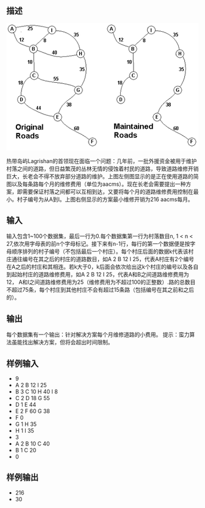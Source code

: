 ## 描述

![img](https://raw.githubusercontent.com/binghuo365/ACMTraining/master/acm_503/1.png)

热带岛屿Lagrishan的首领现在面临一个问题：几年前，一批外援资金被用于维护村落之间的道路，但日益繁茂的丛林无情的侵蚀着村民的道路，导致道路维修开销巨大，长老会不得不放弃部分道路的维护。上图左侧图显示的是正在使用道路的简图以及每条路每个月的维修费用（单位为aacms）。现在长老会需要提出一种方案，即需要保证村落之间都可以互相到达，又要将每个月的道路维修费用控制在最小。村子编号为从A到I。上图右侧显示的方案最小维修开销为216 aacms每月。
## 输入
输入包含1~100个数据集，最后一行为0.每个数据集第一行为村落数目n, 1 < n < 27,依次用字母表的前n个字母标记。接下来有n-1行，每行的第一个数据便是按字母顺序排列的村子编号（不包括最后一个村庄）。每个村庄后面的数据k代表该村庄通往编号在其之后的村庄的道路数目，如A 2 B 12 I 25，代表A村庄有2个编号在A之后的村庄和其相连。若k大于0，k后面会依次给出这k个村庄的编号以及各自到起始村庄的道路维修费用，如A 2 B 12 I 25，代表A和B之间道路维修费用为12， A和I之间道路维修费用为25（维修费用为不超过100的正整数）.路的总数目不超过75条，每个村庄到其他村庄不会有超过15条路（包括编号在其之前和之后的）。
## 输出
每个数据集有一个输出：针对解决方案每个月维修道路的小费用。
提示：蛮力算法虽能找出解决方案，但将会超出时间限制。
## 样例输入
* 9
* A 2 B 12 I 25
* B 3 C 10 H 40 I 8
* C 2 D 18 G 55
* D 1 E 44
* E 2 F 60 G 38
* F 0
* G 1 H 35
* H 1 I 35
* 3
* A 2 B 10 C 40
* B 1 C 20
* 0

## 样例输出
* 216
* 30
